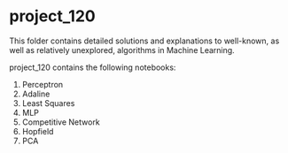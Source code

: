 # project_120

This folder contains detailed solutions and explanations to well-known, as well as relatively unexplored, algorithms in
Machine Learning.

project_120 contains the following notebooks:

1. Perceptron
2. Adaline
3. Least Squares
4. MLP
5. Competitive Network
6. Hopfield
7. PCA
